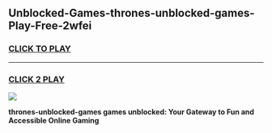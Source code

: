 
## Unblocked-Games-thrones-unblocked-games-Play-Free-2wfei
<h3>
<a href="https://premium76.site?title=thrones-unblocked-games&ref=23A">CLICK TO PLAY</a></h3>
<hr>

<h3>
<a href="https://premium76.site?title=thrones-unblocked-games&ref=23A">CLICK 2 PLAY</a>
  
</h3>

<a href="https://premium76.site?title=thrones-unblocked-games&ref=23A"><img src="https://clearcache.store/games.png"></a>


**thrones-unblocked-games games unblocked: Your Gateway to Fun and Accessible Online Gaming**
